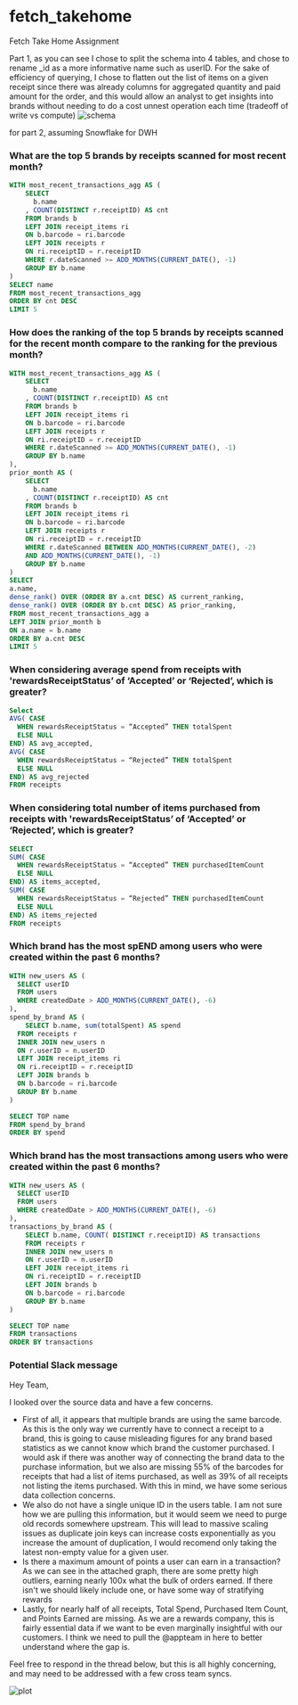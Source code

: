 # fetch_takehome
Fetch Take Home Assignment

Part 1, as you can see I chose to split the schema into 4 tables, and chose to rename _id as a more informative name such as userID.
For the sake of efficiency of querying, I chose to flatten out the list of items on a given receipt since there was already columns for aggregated quantity and paid amount for the order, and this would allow an analyst to get insights into brands without needing to do a cost unnest operation each time (tradeoff of write vs compute)
![schema](schema.png)


for part 2, assuming Snowflake for DWH
### What are the top 5 brands by receipts scanned for most recent month?

```sql
WITH most_recent_transactions_agg AS (
    SELECT 
      b.name
    , COUNT(DISTINCT r.receiptID) AS cnt
    FROM brands b
    LEFT JOIN receipt_items ri 
    ON b.barcode = ri.barcode
    LEFT JOIN receipts r 
    ON ri.receiptID = r.receiptID 
    WHERE r.dateScanned >= ADD_MONTHS(CURRENT_DATE(), -1)
    GROUP BY b.name
)
SELECT name
FROM most_recent_transactions_agg
ORDER BY cnt DESC
LIMIT 5
```
### How does the ranking of the top 5 brands by receipts scanned for the recent month compare to the ranking for the previous month?
```sql
WITH most_recent_transactions_agg AS (
    SELECT 
      b.name
    , COUNT(DISTINCT r.receiptID) AS cnt
    FROM brands b
    LEFT JOIN receipt_items ri 
    ON b.barcode = ri.barcode
    LEFT JOIN receipts r 
    ON ri.receiptID = r.receiptID 
    WHERE r.dateScanned >= ADD_MONTHS(CURRENT_DATE(), -1)
    GROUP BY b.name
),
prior_month AS (
    SELECT 
      b.name
    , COUNT(DISTINCT r.receiptID) AS cnt
    FROM brands b
    LEFT JOIN receipt_items ri 
    ON b.barcode = ri.barcode
    LEFT JOIN receipts r 
    ON ri.receiptID = r.receiptID 
    WHERE r.dateScanned BETWEEN ADD_MONTHS(CURRENT_DATE(), -2) 
    AND ADD_MONTHS(CURRENT_DATE(), -1)
    GROUP BY b.name
)
SELECT 
a.name, 
dense_rank() OVER (ORDER BY a.cnt DESC) AS current_ranking,
dense_rank() OVER (ORDER BY b.cnt DESC) AS prior_ranking,
FROM most_recent_transactions_agg a
LEFT JOIN prior_month b 
ON a.name = b.name
ORDER BY a.cnt DESC
LIMIT 5

```
### When considering average spend from receipts with 'rewardsReceiptStatus’ of ‘Accepted’ or ‘Rejected’, which is greater?
```sql
Select 
AVG( CASE 
  WHEN rewardsReceiptStatus = “Accepted” THEN totalSpent 
  ELSE NULL 
END) AS avg_accepted,
AVG( CASE 
  WHEN rewardsReceiptStatus = “Rejected” THEN totalSpent 
  ELSE NULL 
END) AS avg_rejected
FROM receipts
```

### When considering total number of items purchased from receipts with 'rewardsReceiptStatus’ of ‘Accepted’ or ‘Rejected’, which is greater?
```sql
SELECT 
SUM( CASE 
  WHEN rewardsReceiptStatus = “Accepted” THEN purchasedItemCount 
  ELSE NULL 
END) AS items_accepted,
SUM( CASE 
  WHEN rewardsReceiptStatus = “Rejected” THEN purchasedItemCount 
  ELSE NULL 
END) AS items_rejected
FROM receipts
```
### Which brand has the most spEND among users who were created within the past 6 months?
```sql
WITH new_users AS (
  SELECT userID
  FROM users
  WHERE createdDate > ADD_MONTHS(CURRENT_DATE(), -6)
),
spend_by_brand AS (
    SELECT b.name, sum(totalSpent) AS spend
  FROM receipts r
  INNER JOIN new_users n
  ON r.userID = n.userID
  LEFT JOIN receipt_items ri 
  ON ri.receiptID = r.receiptID 
  LEFT JOIN brands b
  ON b.barcode = ri.barcode
  GROUP BY b.name
)

SELECT TOP name
FROM spend_by_brand
ORDER BY spend


```
### Which brand has the most transactions among users who were created within the past 6 months?
```sql
WITH new_users AS (
  SELECT userID
  FROM users
  WHERE createdDate > ADD_MONTHS(CURRENT_DATE(), -6)
),
transactions_by_brand AS (
    SELECT b.name, COUNT( DISTINCT r.receiptID) AS transactions
    FROM receipts r
    INNER JOIN new_users n
    ON r.userID = n.userID
    LEFT JOIN receipt_items ri 
    ON ri.receiptID = r.receiptID 
    LEFT JOIN brands b
    ON b.barcode = ri.barcode
    GROUP BY b.name
)

SELECT TOP name
FROM transactions
ORDER BY transactions

```
### Potential Slack message 

Hey Team,

I looked over the source data and have a few concerns.
* First of all, it appears that multiple brands are using the same barcode. As this is the only way we currently have to connect a receipt to a brand, this is going to cause misleading figures for any brand based statistics as we cannot know which brand the customer purchased. I would ask if there was another way of connecting the brand data to the purchase information, but we also are missing 55% of the barcodes for receipts that had a list of items purchased, as well as 39% of all receipts not listing the items purchased. With this in mind, we have some serious data collection concerns.
* We also do not have a single unique ID in the users table. I am not sure how we are pulling this information, but it would seem we need to purge old records somewhere upstream. This will lead to massive scaling issues as duplicate join keys can increase costs exponentially as you increase the amount of duplication, I would recomend only taking the latest non-empty value for a given user.
* Is there a maximum amount of points a user can earn in a transaction? As we can see in the attached graph, there are some pretty high outliers, earning nearly 100x what the bulk of orders earned. If there isn't we should likely include one, or have some way of stratifying rewards
* Lastly, for nearly half of all receipts, Total Spend, Purchased Item Count, and Points Earned are missing. As we are a rewards company, this is fairly essential data if we want to be even marginally insightful with our customers. I think we need to pull the @appteam in here to better understand where the gap is. 

Feel free to respond in the thread below, but this is all highly concerning, and may need to be addressed with a few cross team syncs.

![plot](./output.png)

